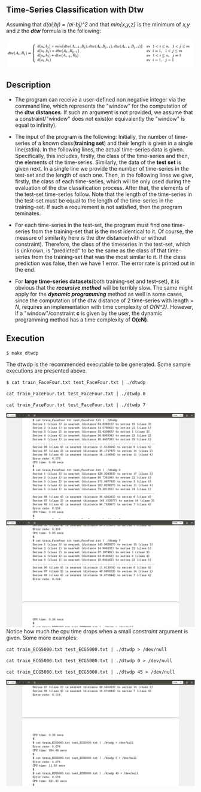 

## Time-Series Classification with Dtw

Assuming that *d(ai,bj)* = *(ai-bj)^2* and that *min{x,y,z}* is the minimum of *x,y* and *z* the **_dtw_** formula is the following:

![Screenshot](dtw_formula.png)


## Description

- The program can receive a user-defined non negative integer via the command line, which represents the "window" for the computation of the **dtw distances**. If such an argument is not provided, we assume that a constraint/"window" does not exist(or equivalently the "window" is equal to infinity).

- The input of the program is the following: Initially, the number of time-series of a known class(**training set**) and their length is given in a single line(stdin). In the following lines, the actual time-series data is given. Specifically, this includes, firstly, the class of the time-series and then, the elements of the time-series. Similarly, the data of the **test set** is given next. In a single line we provide the number of time-series in the test-set and the length of each one. Then, in the following lines we give, firstly, the class of each time-series, which will be only used during the evaluation of the dtw classification process. After that, the elements of the test-set time-series follow. Note that the length of the time-series in the test-set must be equal to the length of the time-series in the training-set. If such a requirement is not satisfied, then the program teminates.

- For each time-series in the test-set, the program must find one time-series from the training-set that is the most identical to it. Of course, the measure of similarity here is the dtw distance(with or without constraint). Therefore, the class of the timeseries in the test-set, which is unknown, is "predicted" to be the same as the class of that time-series from the training-set that was the most similar to it. If the class prediction was false, then we have 1 error. The error rate is printed out in the end.

- For **large time-series datasets**(both training-set and test-set), it is obvious that the **_recursive method_** will be terribly slow. The same might apply for the **_dynamic programming_** method as well in some cases, since the computation of the dtw distance of 2 time-series with length = *N*, requires an implementation with time complexity of *O(N^2)*. However, if a "window"/constraint **c** is given by the user, the dynamic programming method has a time complexity of **O(cN)**. 


## Execution

```
$ make dtwdp
```

The dtwdp is the recommended executable to be generated. Some sample executions are presented above.

```
$ cat train_FaceFour.txt test_FaceFour.txt | ./dtwdp
```
```
cat train_FaceFour.txt test_FaceFour.txt | ./dtwdp 0
```
```
cat train_FaceFour.txt test_FaceFour.txt | ./dtwdp 7
```

![Screenshot](execution1.png)
![Screenshot](execution2.png)
Notice how much the cpu time drops when a small *constraint* argument is given. Some more examples:

```
cat train_ECG5000.txt test_ECG5000.txt | ./dtwdp > /dev/null
```
```
cat train_ECG5000.txt test_ECG5000.txt | ./dtwdp 0 > /dev/null
```
```
cat train_ECG5000.txt test_ECG5000.txt | ./dtwdp 45 > /dev/null
```
![Screenshot](execution3.png)
